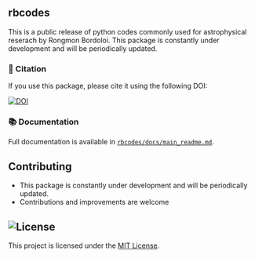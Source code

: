 rbcodes
-------

This is a public release of python codes commonly used for astrophysical reserach by Rongmon Bordoloi.
This package is constantly under development and will be periodically updated. 

### 📖 Citation

If you use this package, please cite it using the following DOI:

[![DOI](https://zenodo.org/badge/DOI/10.5281/zenodo.6079263.svg)](https://doi.org/10.5281/zenodo.6079263)


### 📚 Documentation

Full documentation is available in [`rbcodes/docs/main_readme.md`](docs/main_readme.md).


## Contributing
- This package is constantly under development and will be periodically updated.
- Contributions and improvements are welcome

## ![License](https://img.shields.io/badge/license-MIT-green)

This project is licensed under the [MIT License](LICENSE).

	
